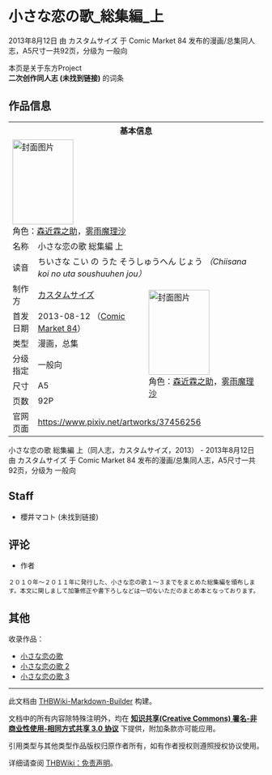# 小さな恋の歌_総集編_上

<!-- source html: G:\repos\THBWiki-Markdown-Builder\THBWikiMarkdown\Temp\main\5\54\ns0%3A%E5%B0%8F%E3%81%95%E3%81%AA%E6%81%8B%E3%81%AE%E6%AD%8C_%E7%B7%8F%E9%9B%86%E7%B7%A8_%E4%B8%8A.html -->

2013年8月12日 由 カスタムサイズ 于 Comic Market 84 发布的漫画/总集同人志，A5尺寸一共92页，分级为 一般向

本页是关于东方Project  
 **二次创作同人志 (未找到链接)** 的词条

## 作品信息

<table><tbody><tr><th colspan="3">基本信息</th></tr><tr><td class="cover-artwork-mobile" colspan="2"><a href="./文件-小さな恋の歌_総集編_上封面.jpg.md" class="image" title="封面图片"><img alt="封面图片" src="https://upload.thwiki.cc/thumb/3/35/%E5%B0%8F%E3%81%95%E3%81%AA%E6%81%8B%E3%81%AE%E6%AD%8C_%E7%B7%8F%E9%9B%86%E7%B7%A8_%E4%B8%8A%E5%B0%81%E9%9D%A2.jpg/120px-%E5%B0%8F%E3%81%95%E3%81%AA%E6%81%8B%E3%81%AE%E6%AD%8C_%E7%B7%8F%E9%9B%86%E7%B7%A8_%E4%B8%8A%E5%B0%81%E9%9D%A2.jpg" decoding="async" loading="lazy" width="120" height="168" srcset="https://upload.thwiki.cc/thumb/3/35/%E5%B0%8F%E3%81%95%E3%81%AA%E6%81%8B%E3%81%AE%E6%AD%8C_%E7%B7%8F%E9%9B%86%E7%B7%A8_%E4%B8%8A%E5%B0%81%E9%9D%A2.jpg/180px-%E5%B0%8F%E3%81%95%E3%81%AA%E6%81%8B%E3%81%AE%E6%AD%8C_%E7%B7%8F%E9%9B%86%E7%B7%A8_%E4%B8%8A%E5%B0%81%E9%9D%A2.jpg 1.5x, https://upload.thwiki.cc/thumb/3/35/%E5%B0%8F%E3%81%95%E3%81%AA%E6%81%8B%E3%81%AE%E6%AD%8C_%E7%B7%8F%E9%9B%86%E7%B7%A8_%E4%B8%8A%E5%B0%81%E9%9D%A2.jpg/240px-%E5%B0%8F%E3%81%95%E3%81%AA%E6%81%8B%E3%81%AE%E6%AD%8C_%E7%B7%8F%E9%9B%86%E7%B7%A8_%E4%B8%8A%E5%B0%81%E9%9D%A2.jpg 2x" data-file-width="437" data-file-height="612"></a><div class="cover-char">角色：<a href="./森近霖之助.md" title="森近霖之助">森近霖之助</a>，<a href="./雾雨魔理沙.md" title="雾雨魔理沙">雾雨魔理沙</a></div></td>
</tr><tr><td class="label">名称</td><td colspan="2"> 小さな恋の歌 総集編 上 </td></tr><tr><td class="label">读音</td><td colspan="2"> ちいさな こい の うた そうしゅうへん じょう <i>（Chiisana koi no uta soushuuhen jou）</i> </td></tr><tr><td class="label">制作方</td><td><a href="./カスタムサイズ.md" title="カスタムサイズ">カスタムサイズ</a></td><td class="cover-artwork" rowspan="6" style="min-width:168px;"><a href="./文件-小さな恋の歌_総集編_上封面.jpg.md" class="image" title="封面图片"><img alt="封面图片" src="https://upload.thwiki.cc/thumb/3/35/%E5%B0%8F%E3%81%95%E3%81%AA%E6%81%8B%E3%81%AE%E6%AD%8C_%E7%B7%8F%E9%9B%86%E7%B7%A8_%E4%B8%8A%E5%B0%81%E9%9D%A2.jpg/120px-%E5%B0%8F%E3%81%95%E3%81%AA%E6%81%8B%E3%81%AE%E6%AD%8C_%E7%B7%8F%E9%9B%86%E7%B7%A8_%E4%B8%8A%E5%B0%81%E9%9D%A2.jpg" decoding="async" loading="lazy" width="120" height="168" srcset="https://upload.thwiki.cc/thumb/3/35/%E5%B0%8F%E3%81%95%E3%81%AA%E6%81%8B%E3%81%AE%E6%AD%8C_%E7%B7%8F%E9%9B%86%E7%B7%A8_%E4%B8%8A%E5%B0%81%E9%9D%A2.jpg/180px-%E5%B0%8F%E3%81%95%E3%81%AA%E6%81%8B%E3%81%AE%E6%AD%8C_%E7%B7%8F%E9%9B%86%E7%B7%A8_%E4%B8%8A%E5%B0%81%E9%9D%A2.jpg 1.5x, https://upload.thwiki.cc/thumb/3/35/%E5%B0%8F%E3%81%95%E3%81%AA%E6%81%8B%E3%81%AE%E6%AD%8C_%E7%B7%8F%E9%9B%86%E7%B7%A8_%E4%B8%8A%E5%B0%81%E9%9D%A2.jpg/240px-%E5%B0%8F%E3%81%95%E3%81%AA%E6%81%8B%E3%81%AE%E6%AD%8C_%E7%B7%8F%E9%9B%86%E7%B7%A8_%E4%B8%8A%E5%B0%81%E9%9D%A2.jpg 2x" data-file-width="437" data-file-height="612"></a><div class="cover-char">角色：<a href="./森近霖之助.md" title="森近霖之助">森近霖之助</a>，<a href="./雾雨魔理沙.md" title="雾雨魔理沙">雾雨魔理沙</a></div></td>
</tr><tr><td class="label">首发日期</td><td>2013-08-12&#160;（<a href="/展会作品列表?e=Comic+Market%2384">Comic Market 84</a>）</td></tr><tr><td class="label">类型</td><td>漫画，总集</td></tr><tr><td class="label">分级指定</td><td>一般向</td></tr><tr><td class="label">尺寸</td><td>A5</td></tr><tr><td class="label">页数</td><td>92P</td></tr>
<tr><td class="label">官网页面</td><td colspan="2"><a rel="nofollow" class="external free" href="https://www.pixiv.net/artworks/37456256">https://www.pixiv.net/artworks/37456256</a></td></tr></tbody></table>

小さな恋の歌 総集編 上（同人志，カスタムサイズ，2013） - 2013年8月12日 由 カスタムサイズ 于 Comic Market 84 发布的漫画/总集同人志，A5尺寸一共92页，分级为 一般向

## Staff
- 櫻井マコト (未找到链接)


## 评论
- 作者

```
２０１０年～２０１１年に発行した、小さな恋の歌１～３までをまとめた総集編を頒布します。本文に関しまして加筆修正や書下ろしなどは一切ないただのまとめ本となっております。
```


## 其他
  
收录作品：
  

- [小さな恋の歌](./小さな恋の歌.md)
- [小さな恋の歌 2](./小さな恋の歌_2.md)
- [小さな恋の歌 3](./小さな恋の歌_3.md)

  
  

  





---

此文档由 [THBWiki-Markdown-Builder](https://github.com/Delsin-Yu/THBWiki-Markdown-Builder) 构建。

文档中的所有内容除特殊注明外，均在 [**知识共享(Creative Commons) 署名-非商业性使用-相同方式共享 3.0 协议**](https://creativecommons.org/licenses/by-sa/3.0/deed.zh-hans) 下提供，附加条款亦可能应用。

引用类型与其他类型作品版权归原作者所有，如有作者授权则遵照授权协议使用。

详细请查阅 [THBWiki：免责声明](https://thbwiki.cc/THBWiki:%E5%85%8D%E8%B4%A3%E5%A3%B0%E6%98%8E)。

